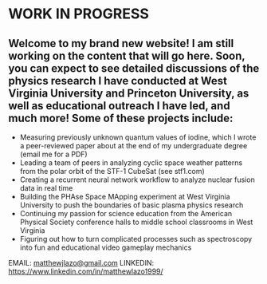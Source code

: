 # WORK IN PROGRESS

## Welcome to my brand new website! I am still working on the content that will go here. Soon, you can expect to see detailed discussions of the physics research I have conducted at West Virginia University and Princeton University, as well as educational outreach I have led, and much more! Some of these projects include:
- Measuring previously unknown quantum values of iodine, which I wrote a peer-reviewed paper about at the end of my undergraduate degree (email me for a PDF)
- Leading a team of peers in analyzing cyclic space weather patterns from the polar orbit of the STF-1 CubeSat (see stf1.com)
- Creating a recurrent neural network workflow to analyze nuclear fusion data in real time
- Building the PHAse Space MApping experiment at West Virginia University to push the boundaries of basic plasma physics research
- Continuing my passion for science education from the American Physical Society conference halls to middle school classrooms in West Virginia
- Figuring out how to turn complicated processes such as spectroscopy into fun and educational video gameplay mechanics







EMAIL: matthewjlazo@gmail.com
LINKEDIN: https://www.linkedin.com/in/matthewlazo1999/

